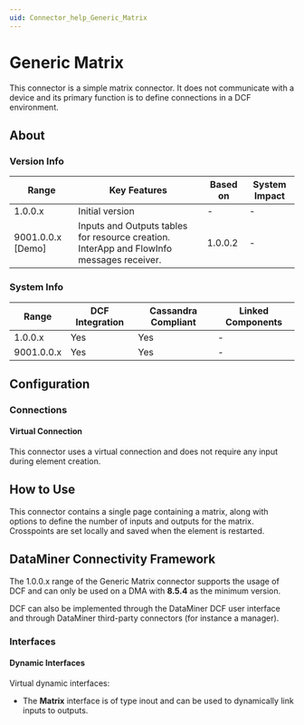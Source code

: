 ```yaml
---
uid: Connector_help_Generic_Matrix
---
```


# Generic Matrix

This connector is a simple matrix connector. It does not communicate with a device and its primary function is to define connections in a DCF environment.

## About

### Version Info

| Range | Key Features | Based on | System Impact |
|--|--|--|--|
| 1.0.0.x | Initial version | - | - |
| 9001.0.0.x [Demo] | Inputs and Outputs tables for resource creation. InterApp and FlowInfo messages receiver. | 1.0.0.2 | - |

### System Info

| Range      | DCF Integration | Cassandra Compliant | Linked Components |
|------------|-----------------|---------------------|-------------------|
| 1.0.0.x    | Yes             | Yes                 | -                 |
| 9001.0.0.x | Yes             | Yes                 | -                 |

## Configuration

### Connections

#### Virtual Connection

This connector uses a virtual connection and does not require any input during element creation.

## How to Use

This connector contains a single page containing a matrix, along with options to define the number of inputs and outputs for the matrix. Crosspoints are set locally and saved when the element is restarted.

## DataMiner Connectivity Framework

The 1.0.0.x range of the Generic Matrix connector supports the usage of DCF and can only be used on a DMA with **8.5.4** as the minimum version.

DCF can also be implemented through the DataMiner DCF user interface and through DataMiner third-party connectors (for instance a manager).

### Interfaces

#### Dynamic Interfaces

Virtual dynamic interfaces:

- The **Matrix** interface is of type inout and can be used to dynamically link inputs to outputs.
